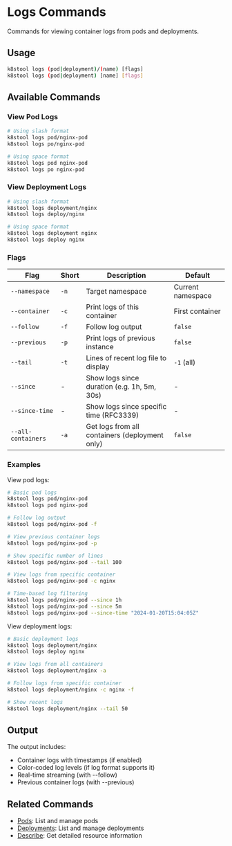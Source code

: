 # Logs Commands

Commands for viewing container logs from pods and deployments.

## Usage

```bash
k8stool logs (pod|deployment)/(name) [flags]
k8stool logs (pod|deployment) [name] [flags]
```

## Available Commands

### View Pod Logs
```bash
# Using slash format
k8stool logs pod/nginx-pod
k8stool logs po/nginx-pod

# Using space format
k8stool logs pod nginx-pod
k8stool logs po nginx-pod
```

### View Deployment Logs
```bash
# Using slash format
k8stool logs deployment/nginx
k8stool logs deploy/nginx

# Using space format
k8stool logs deployment nginx
k8stool logs deploy nginx
```

### Flags
| Flag | Short | Description | Default |
|------|-------|-------------|---------|
| `--namespace` | `-n` | Target namespace | Current namespace |
| `--container` | `-c` | Print logs of this container | First container |
| `--follow` | `-f` | Follow log output | `false` |
| `--previous` | `-p` | Print logs of previous instance | `false` |
| `--tail` | `-t` | Lines of recent log file to display | `-1` (all) |
| `--since` | - | Show logs since duration (e.g. 1h, 5m, 30s) | - |
| `--since-time` | - | Show logs since specific time (RFC3339) | - |
| `--all-containers` | `-a` | Get logs from all containers (deployment only) | `false` |

### Examples

View pod logs:
```bash
# Basic pod logs
k8stool logs pod/nginx-pod
k8stool logs pod nginx-pod

# Follow log output
k8stool logs pod/nginx-pod -f

# View previous container logs
k8stool logs pod/nginx-pod -p

# Show specific number of lines
k8stool logs pod/nginx-pod --tail 100

# View logs from specific container
k8stool logs pod/nginx-pod -c nginx

# Time-based log filtering
k8stool logs pod/nginx-pod --since 1h
k8stool logs pod/nginx-pod --since 5m
k8stool logs pod/nginx-pod --since-time "2024-01-20T15:04:05Z"
```

View deployment logs:
```bash
# Basic deployment logs
k8stool logs deployment/nginx
k8stool logs deploy nginx

# View logs from all containers
k8stool logs deployment/nginx -a

# Follow logs from specific container
k8stool logs deployment/nginx -c nginx -f

# Show recent logs
k8stool logs deployment/nginx --tail 50
```

## Output

The output includes:
- Container logs with timestamps (if enabled)
- Color-coded log levels (if log format supports it)
- Real-time streaming (with --follow)
- Previous container logs (with --previous)

## Related Commands

- [Pods](pods.md): List and manage pods
- [Deployments](deployments.md): List and manage deployments
- [Describe](describe.md): Get detailed resource information 